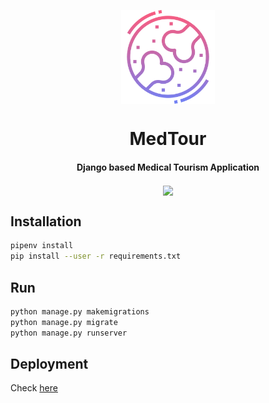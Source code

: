 <p align='center'> <img src="medtour/static/icons/bone.png" align="center" width="150"></p>

<h1 align="center">MedTour</h1>
<h4 align="center">Django based Medical Tourism Application</h4>

<p align="center">
<img src="https://travis-ci.com/aashutoshrathi/medtour-webtech.svg?token=x5wHaKpXyy9apivkjrhr&branch=master" align="center">

## Installation

```bash
pipenv install
pip install --user -r requirements.txt

```

## Run

```bash
python manage.py makemigrations
python manage.py migrate
python manage.py runserver
```

## Deployment

Check [here](https://medtour.herokuapp.com)
